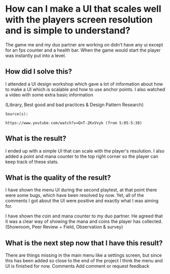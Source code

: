 # How can I make a UI that scales well with the players screen resolution and is simple to understand?

The game me and my duo partner are working on didn’t have any ui except for an fps counter and a health bar. When the game would start the player was instantly put into a level.
## How did I solve this?

I attended a UI design workshop which gave a lot of information about how to make a UI which is scalable and how to use anchor points. I also watched a video with some extra basic information

(Library, Best good and bad practices & Design Pattern Research)

    Source(s):

    https://www.youtube.com/watch?v=QnT-2KxVvyk (from 5:05-5:38)

## What is the result?

I ended up with a simple UI that can scale with the player's resolution. I also added a point and mana counter to the top right corner so the player can keep track of these stats.


## What is the quality of the result?

I have shown the menu UI during the second playtest, at that point there were some bugs, which have been resolved by now. Yet, all of the comments I got about the UI were positive and exactly what I was aiming for.

I have shown the coin and mana counter to my duo partner. He agreed that it was a clear way of showing the mana and coins the player has collected.
(Showroom, Peer Review + Field, Observation & survey)
## What is the next step now that I have this result?

There are things missing in the main menu like a settings screen, but since this has been added so close to the end of the project I think the menu and UI is finished for now.
Comments
Add comment or request feedback
